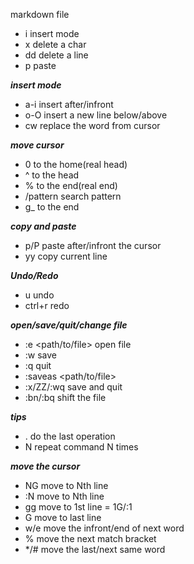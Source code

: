 markdown file
* i insert mode
* x delete a char
* dd delete a line
* p paste

***insert mode***
* a-i insert after/infront
* o-O insert a new line below/above
* cw replace the word from cursor

***move cursor***
* 0 to the home(real head)
* ^ to the head
* % to the end(real end)
* /pattern search pattern
* g_ to the end

***copy and paste***
* p/P paste after/infront the cursor
* yy copy current line

***Undo/Redo***
* u undo
* ctrl+r redo

***open/save/quit/change file***
* :e <path/to/file> open file
* :w save
* :q quit
* :saveas <path/to/file> 
* :x/ZZ/:wq save and quit
* :bn/:bq shift the file

***tips***
* . do the last operation
* N<command> repeat command N times

***move the cursor***
* NG move to Nth line
* :N move to Nth line
* gg move to 1st line = 1G/:1
* G  move to last line
* w/e move the infront/end of next word
* % move the next match bracket
* */# move the last/next same word